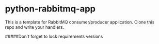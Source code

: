 # python-rabbitmq-app
 
This is a template for RabbitMQ consumer/producer application. Clone this repo and write your handlers.

#####Don`t forget to lock requirements versions
